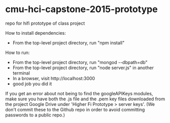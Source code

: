 # cmu-hci-capstone-2015-prototype
repo for hifi prototype of class project

How to install dependencies:
- From the top-level project directory, run "npm install"

How to run:
- From the top-level project directory, run "mongod --dbpath=db"
- From the top-level project directory, run "node server.js" in another terminal
- In a browser, visit http://localhost:3000
- good job you did it

If you get an error about not being to find the googleAPIKeys modules, make sure
you have both the .js file and the .pem key files downloaded from the project
Google Drive under 'Higher Fi Prototype > server keys'. (We don't commit these to
the Github repo in order to avoid committing passwords to a public repo.)
